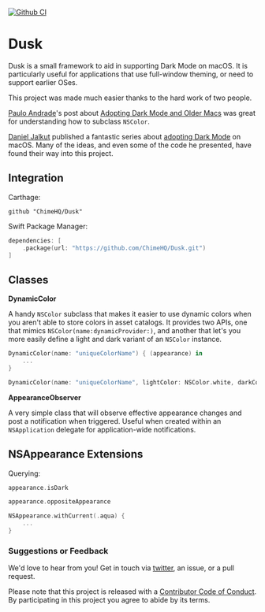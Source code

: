 [![Github CI](https://github.com/ChimeHQ/Dusk/workflows/CI/badge.svg)](https://github.com/ChimeHQ/Dusk/actions)

# Dusk

Dusk is a small framework to aid in supporting Dark Mode on macOS. It is particularly useful for applications that use full-window theming, or need to support earlier OSes.

This project was made much easier thanks to the hard work of two people.

[Paulo Andrade](https://twitter.com/pfandrade_)'s post about [Adopting Dark Mode and Older Macs](https://pfandrade.me/blog/adopting-dark-mode-and-older-macs/) was great for understanding how to subclass `NSColor`.

[Daniel Jalkut](https://twitter.com/danielpunkass) published a fantastic series about [adopting Dark Mode](https://indiestack.com/2018/10/dark-mode-series-introduction/) on macOS. Many of the ideas, and even some of the code he presented, have found their way into this project.

## Integration

Carthage:

```
github "ChimeHQ/Dusk"
```

Swift Package Manager:

```swift
dependencies: [
    .package(url: "https://github.com/ChimeHQ/Dusk.git")
]
```

## Classes

**DynamicColor**

A handy `NSColor` subclass that makes it easier to use dynamic colors when you aren't able to store colors in asset catalogs. It provides two APIs, one that mimics `NSColor(name:dynamicProvider:)`, and another that let's you more easily define a light and dark variant of an `NSColor` instance.

```swift
DynamicColor(name: "uniqueColorName") { (appearance) in 
    ...
}

DynamicColor(name: "uniqueColorName", lightColor: NSColor.white, darkColor: NSColor.black)
```

**AppearanceObserver**

A very simple class that will observe effective appearance changes and post a notification when triggered. Useful when created within an `NSApplication` delegate for application-wide notifications.

## NSAppearance Extensions

Querying:

```swift
appearance.isDark

appearance.oppositeAppearance

NSAppearance.withCurrent(.aqua) {
    ...
}
```

### Suggestions or Feedback

We'd love to hear from you! Get in touch via [twitter](https://twitter.com/chimehq), an issue, or a pull request.

Please note that this project is released with a [Contributor Code of Conduct](CODE_OF_CONDUCT.md). By participating in this project you agree to abide by its terms.
